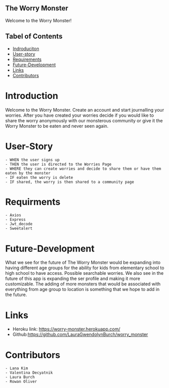 ## The Worry Monster


Welcome to the Worry Monster!
  
## Tabel of Contents 
* [Indroduciton](#introduction)
* [User-story](#user-story)
* [Requirements](#requirements)
* [Future-Development](#future-development)
* [Links](#links)
* [Contributors](#contributors)


# Introduction 
Welcome to the Worry Monster. Create an account and start journalling your worries. After you have created your worries decide if you would like to share the worry anonymously with our monsterous community or give it the Worry Monster to be eaten and never seen again.  

# User-Story
    - WHEN the user signs up 
    - THEN the user is directed to the Worries Page
    - WHERE they can create worries and decide to share them or have them eaten by the monster
    - IF eaten the worry is delete
    - IF shared, the worry is then shared to a community page
    
# Requirments 
    - Axios
    - Express
    - Jwt_decode
    - Sweetalert
# Future-Development
What we see for the future of The Worry Monster would be expanding into having different age groups for the ability for kids from elementary school to high school to have access. Possible searchable worries. We also see in the future of this app is expanding the ser profile and making it more customizable. The adding of more monsters that would be associated with everything from age group to location is something that we hope to add in the future. 
# Links
- Heroku link: https://worry-monster.herokuapp.com/
- Github:https://github.com/LauraGwendolynBurch/worry_monster
# Contributors 
    - Lana Kim
    - Valentina Decyatnik
    - Laura Burch
    - Rowan Oliver 
